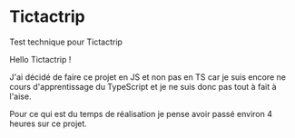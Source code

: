 # Tictactrip
Test technique pour Tictactrip


Hello Tictactrip ! 

J'ai décidé de faire ce projet en JS et non pas en TS car je suis encore ne cours d'apprentissage du TypeScript et je ne suis donc pas tout à fait à l'aise.

Pour ce qui est du temps de réalisation je pense avoir passé environ 4 heures sur ce projet.

